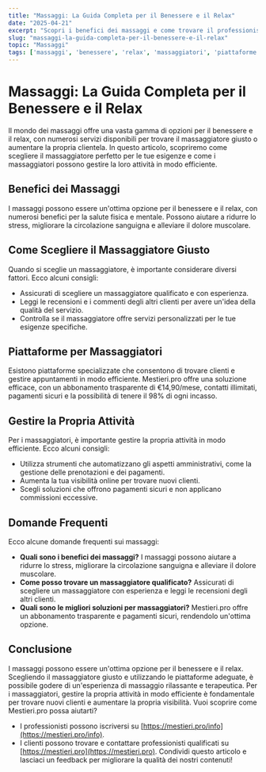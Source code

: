```yaml
---
title: "Massaggi: La Guida Completa per il Benessere e il Relax"
date: "2025-04-21"
excerpt: "Scopri i benefici dei massaggi e come trovare il professionista giusto per il tuo benessere. Per i massaggiatori, impara a gestire la tua attività e a trovare nuovi clienti."
slug: "massaggi-la-guida-completa-per-il-benessere-e-il-relax"
topic: "Massaggi"
tags: ['massaggi', 'benessere', 'relax', 'massaggiatori', 'piattaforme di gestione']
---
```

# Massaggi: La Guida Completa per il Benessere e il Relax

Il mondo dei massaggi offre una vasta gamma di opzioni per il benessere e il relax, con numerosi servizi disponibili per trovare il massaggiatore giusto o aumentare la propria clientela. In questo articolo, scopriremo come scegliere il massaggiatore perfetto per le tue esigenze e come i massaggiatori possono gestire la loro attività in modo efficiente.

## Benefici dei Massaggi

I massaggi possono essere un'ottima opzione per il benessere e il relax, con numerosi benefici per la salute fisica e mentale. Possono aiutare a ridurre lo stress, migliorare la circolazione sanguigna e alleviare il dolore muscolare.

## Come Scegliere il Massaggiatore Giusto

Quando si sceglie un massaggiatore, è importante considerare diversi fattori. Ecco alcuni consigli:

* Assicurati di scegliere un massaggiatore qualificato e con esperienza.
* Leggi le recensioni e i commenti degli altri clienti per avere un'idea della qualità del servizio.
* Controlla se il massaggiatore offre servizi personalizzati per le tue esigenze specifiche.

## Piattaforme per Massaggiatori

Esistono piattaforme specializzate che consentono di trovare clienti e gestire appuntamenti in modo efficiente. Mestieri.pro offre una soluzione efficace, con un abbonamento trasparente di €14,90/mese, contatti illimitati, pagamenti sicuri e la possibilità di tenere il 98% di ogni incasso.

## Gestire la Propria Attività

Per i massaggiatori, è importante gestire la propria attività in modo efficiente. Ecco alcuni consigli:

* Utilizza strumenti che automatizzano gli aspetti amministrativi, come la gestione delle prenotazioni e dei pagamenti.
* Aumenta la tua visibilità online per trovare nuovi clienti.
* Scegli soluzioni che offrono pagamenti sicuri e non applicano commissioni eccessive.

## Domande Frequenti

Ecco alcune domande frequenti sui massaggi:

* **Quali sono i benefici dei massaggi?**
 I massaggi possono aiutare a ridurre lo stress, migliorare la circolazione sanguigna e alleviare il dolore muscolare.
* **Come posso trovare un massaggiatore qualificato?**
 Assicurati di scegliere un massaggiatore con esperienza e leggi le recensioni degli altri clienti.
* **Quali sono le migliori soluzioni per massaggiatori?**
 Mestieri.pro offre un abbonamento trasparente e pagamenti sicuri, rendendolo un'ottima opzione.

## Conclusione

I massaggi possono essere un'ottima opzione per il benessere e il relax. Scegliendo il massaggiatore giusto e utilizzando le piattaforme adeguate, è possibile godere di un'esperienza di massaggio rilassante e terapeutica. Per i massaggiatori, gestire la propria attività in modo efficiente è fondamentale per trovare nuovi clienti e aumentare la propria visibilità. 
Vuoi scoprire come Mestieri.pro possa aiutarti? 
- I professionisti possono iscriversi su [https://mestieri.pro/info](https://mestieri.pro/info).
- I clienti possono trovare e contattare professionisti qualificati su [https://mestieri.pro](https://mestieri.pro).
Condividi questo articolo e lasciaci un feedback per migliorare la qualità dei nostri contenuti!
